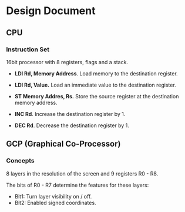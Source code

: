 #  Design Document

## CPU

### Instruction Set

16bit processor with 8 registers, flags and a stack.

- **LDI Rd, Memory Address**. Load memory to the destination register.
- **LDI Rd, Value.** Load an immediate value to the destination register.
- **ST Memory Addres, Rs.** Store the source register at the destination memory address.

- **INC Rd**. Increase the destination register by 1.
- **DEC Rd**. Decrease the destination register by 1.

## GCP (Graphical Co-Processor)

### Concepts

8 layers in the resolution of the screen and 9 registers R0 - R8. 

The bits of R0 - R7 determine the features for these layers:

- Bit1: Turn layer visibility on / off.
- Bit2: Enabled signed coordinates.   


